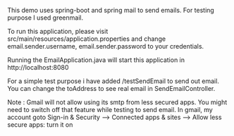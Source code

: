 This demo uses spring-boot and spring mail to send emails. For testing purpose I used greenmail.

To run this application, please visit src/main/resources/application.properties and change email.sender.username, email.sender.password to your credentials. 

Running the EmailApplication.java will start this application in http://localhost:8080

For a simple test purpose i have added /testSendEmail to send out email. You can change the toAddress to see real email in SendEmailController. 
 
Note : Gmail will not allow using its smtp from less secured apps. You might need to switch off that feature while testing to send email. 
In gmail, my account goto Sign-in & Security --> Connected apps & sites --> Allow less secure apps: turn it on

